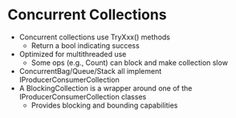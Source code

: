 ﻿# Concurrent Collections
- Concurrent collections use TryXxx() methods
	- Return a bool indicating success
- Optimized for multithreaded use
	- Some ops (e.g., Count) can block and make collection slow
- ConcurrentBag/Queue/Stack all implement IProducerConsumerCollection
- A BlockingCollection is a wrapper around one of the IProducerConsumerCollection classes
	- Provides blocking and bounding capabilities 